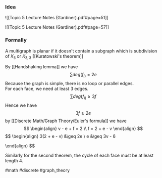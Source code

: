 ### Idea
![[Topic 5 Lecture Notes (Gardiner).pdf#page=51]]


![[Topic 5 Lecture Notes (Gardiner).pdf#page=57]]
### Formally
A multigraph is planar if it doesn't contain a subgraph which is subdivision 
of $K_5$ or $K_{3,3}$ [[Kuratowski's theorem]]

By [[Handshaking lemma]] we have
$$
\sum\limits deg(f_{i)}= 2e
$$
Because the graph is simple, there is no loop or parallel edges.  
For each face, we need at least 3 edges. 
$$
\sum\limits deg(f_{i)} \geq 3f
$$
Hence we have
$$
3f \geq 2e
$$
by [[Discrete Math/Graph Theory/Euler's formula]] we have
$$
\begin{align}
v - e + f = 2 \\
f = 2 + e - v
\end{align}
$$
$$
\begin{align}
3(2 + e - v) &\geq 2e  \\
e &\geq 3v - 6

\end{align}
$$

Similarly for the second theorem, the cycle of each face must be at least length 4. 

#math #discrete #graph_theory  



